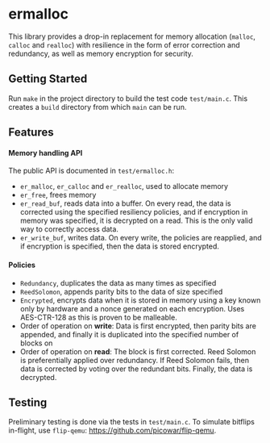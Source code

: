 # ermalloc
This library provides a drop-in replacement for memory allocation (`malloc`, `calloc` and `realloc`) with resilience in the form of error correction and redundancy, as well as memory encryption for security.

## Getting Started

Run `make` in the project directory to build the test code `test/main.c`. This creates a `build` directory from which `main` can be run.

## Features

#### Memory handling API
The public API is documented in `test/ermalloc.h`:

* `er_malloc`, `er_calloc` and `er_realloc`, used to allocate memory
* `er_free`, frees memory
* `er_read_buf`, reads data into a buffer. On every read, the data is corrected using the specified resiliency policies, and if encryption in memory was specified, it is decrypted on a read. This is the only valid way to correctly access data.
* `er_write_buf`, writes data. On every write, the policies are reapplied, and if encryption is specified, then the data is stored encrypted.

#### Policies

* `Redundancy`, duplicates the data as many times as specified
* `ReedSolomon`, appends parity bits to the data of size specified
* `Encrypted`, encrypts data when it is stored in memory using a key known only by hardware and a nonce generated on each encryption. Uses AES-CTR-128 as this is proven to be malleable.
* Order of operation on **write**: Data is first encrypted, then parity bits are appended, and finally it is duplicated into the specified number of blocks on
* Order of operation on **read**: The block is first corrected. Reed Solomon is preferentially applied over redundancy. If Reed Solomon fails, then data is corrected by voting over the redundant bits. Finally, the data is decrypted.

## Testing

Preliminary testing is done via the tests in `test/main.c`. To simulate bitflips in-flight, use `flip-qemu`: https://github.com/picowar/flip-qemu. 
